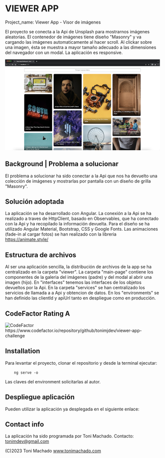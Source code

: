 # VIEWER APP

Project_name: Viewer App - Visor de imágenes

El proyecto se conecta a la Api de Unsplash para mostrarnos imágenes aleatorias. El contenedor de imágenes tiene diseño "Masonry" y va cargando las imágenes automaticamente al hacer scroll. Al clickar sobre una imagen, ésta se muestra a mayor tamaño adecuado a las dimensiones del navegador con un modal. La aplicación es responsive.

<img src="/src/assets/ViewerApp-by-ToniMachado.png" alt="Screenshot App">

## Background | Problema a solucionar

El problema a solucionar ha sido conectar a la Api que nos ha devuelto una colección de imágenes y mostrarlas por pantalla con un diseño de grilla "Masonry".

## Solución adoptada

La aplicación se ha desarrollado con Angular. La conexión a la Api se ha realizado a traves de HttpClient, basado en Observables, que ha conectado con la Api y ha recopilado la información devuelta. Para el diseño se ha utilizado Angular Material, Bootstrap, CSS y Google Fonts. Las animaciones (fade-in al cargar fotos) se han realizado con la libreria https://animate.style/

## Estructura de archivos 

Al ser una aplicación sencilla, la distribución de archivos de la app se ha centralizado en la carpeta "viewer". La carpeta "main-page" contiene los componentes de la galeria del imágenes (padre) y del modal al abrir una imagen (hijo). En "interfaces" tenemos las interfaces de los objetos devueltos por la Api. En la carpeta "services" se han centralizado los servicios de llamada a a Api y obtencion de datos. En los "environments" se han definido las clientId y apiUrl tanto en despliegue como en producción.

## CodeFactor Rating A

<img src="https://www.codefactor.io/repository/github/tonimjdev/viewer-app-challenge/badge" alt="CodeFactor" />
https://www.codefactor.io/repository/github/tonimjdev/viewer-app-challenge

## Installation

Para levantar el proyecto, clonar el repositorio y desde la terminal ejecutar:
```shell
    ng serve -o
```
Las claves del environment solicitarlas al autor.

## Despliegue aplicación

Pueden utilizar la aplicación ya desplegada en el siguiente enlace:

## Contact info

La aplicación ha sido programada por Toni Machado.
Contacto: tonimdev@gmail.com 

(C)2023 Toni Machado
www.tonimachado.com

